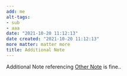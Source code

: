 ```yaml
---
add: me
alt-tags:
- sub
- aaa
date: "2021-10-20 11:12:13"
date created: "2021-10-20 11:12:13"
more matter: matter more
title: Additional Note
---
```



Additional Note referencing [Other Note](/sub-path/other-note/) is fine..